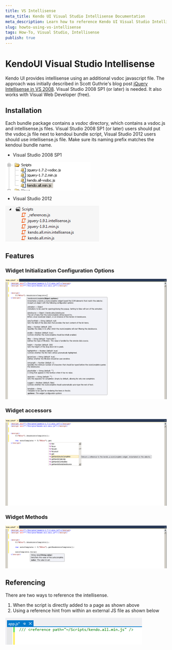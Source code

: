 ```yaml
---
title: VS Intellisense
meta_title: Kendo UI Visual Studio Intellisense Documentation
meta_description: Learn how to reference Kendo UI Visual Studio Intellisense by using an additional vsdoc Javascript file.
slug: howto-using-vs-intellisense
tags: How-To, Visual Studio, Intellisense
publish: true
---
```


# KendoUI Visual Studio Intellisense

Kendo UI provides intellisense using an additional vsdoc javascript file. The approach was initially described in Scott Guthrie's blog post [jQuery Intellisense in VS 2008](http://weblogs.asp.net/scottgu/archive/2008/11/21/jquery-intellisense-in-vs-2008.aspx).
Visual Studio 2008 SP1 (or later) is needed. It also works with Visual Web Developer (free).

## Installation

Each bundle package contains a *vsdoc* directory, which contains a vsdoc.js and intellisense.js files. Visual Studio 2008 SP1 (or later) users should put the vsdoc.js file next to kendoui bundle script, Visual Studio 2012 users should use intellisense.js file. Make sure its naming prefix matches the kendoui bundle name.

- Visual Studio 2008 SP1

![Solution Explorer](solution-explorer.png)

- Visual Studio 2012

![Solution Explorer VS2012](solution-explorer-vs2012.png)

## Features

### Widget Initialization Configuration Options

![jquery plugin](jquery-plugin.png)

### Widget accessors

![jquery plugin](jquery-accessor.png)

### Widget Methods

![jquery plugin](widget-method.png)

## Referencing

There are two ways to reference the intellisense.

1. When the script is directly added to a page as shown above 
1. Using a reference hint from within an external JS file as shown below

![script reference](js-reference.png)